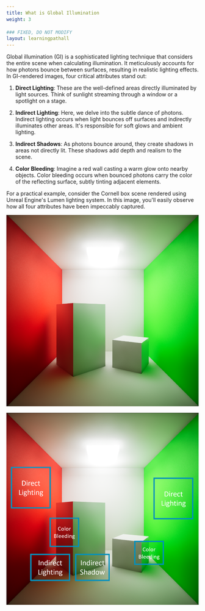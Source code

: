 ```yaml
---
title: What is Global Illumination
weight: 3

### FIXED, DO NOT MODIFY
layout: learningpathall
---
```


Global illumination (GI) is a sophisticated lighting technique that considers the entire scene when calculating illumination. It meticulously accounts for how photons bounce between surfaces, resulting in realistic lighting effects. In GI-rendered images, four critical attributes stand out:

1. **Direct Lighting**: These are the well-defined areas directly illuminated by light sources. Think of sunlight streaming through a window or a spotlight on a stage.

2. **Indirect Lighting**: Here, we delve into the subtle dance of photons. Indirect lighting occurs when light bounces off surfaces and indirectly illuminates other areas. It's responsible for soft glows and ambient lighting.

3. **Indirect Shadows**: As photons bounce around, they create shadows in areas not directly lit. These shadows add depth and realism to the scene.

4. **Color Bleeding**: Imagine a red wall casting a warm glow onto nearby objects. Color bleeding occurs when bounced photons carry the color of the reflecting surface, subtly tinting adjacent elements.

For a practical example, consider the Cornell box scene rendered using Unreal Engine's Lumen lighting system. In this image, you'll easily observe how all four attributes have been impeccably captured.

![](images/cornell_box.png "Figure 1. Cornell box scene generated by Unreal Lumen system.")

![](images/cornell_box_4.png "Figure 2. The 4 critical attributes of global illumination.")
